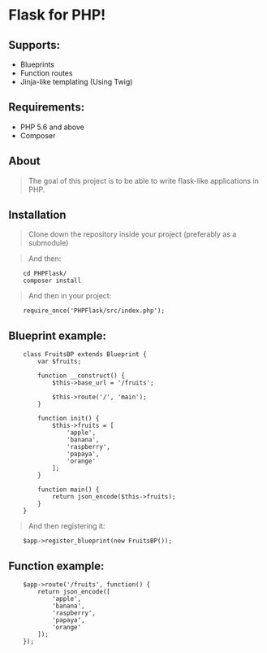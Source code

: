 # Flask for PHP!

## Supports:
* Blueprints
* Function routes
* Jinja-like templating (Using Twig)

## Requirements:
* PHP 5.6 and above
* Composer

## About
> The goal of this project is to be able to write
> flask-like applications in PHP.

## Installation
> Clone down the repository inside your project
> (preferably as a submodule)

> And then:

        cd PHPFlask/
        composer install

> And then in your project:

        require_once('PHPFlask/src/index.php');

## Blueprint example:

        class FruitsBP extends Blueprint {
            var $fruits;
            
            function __construct() {
                $this->base_url = '/fruits';

                $this->route('/', 'main');
            }

            function init() {
                $this->fruits = [
                    'apple',
                    'banana',
                    'raspberry',
                    'papaya',
                    'orange'
                ];
            }

            function main() {
                return json_encode($this->fruits);
            }
        }
        
> And then registering it:
        
        $app->register_blueprint(new FruitsBP());
        
 
## Function example:

        $app->route('/fruits', function() {
            return json_encode([
                'apple',
                'banana',
                'raspberry',
                'papaya',
                'orange'
            ]); 
        });

